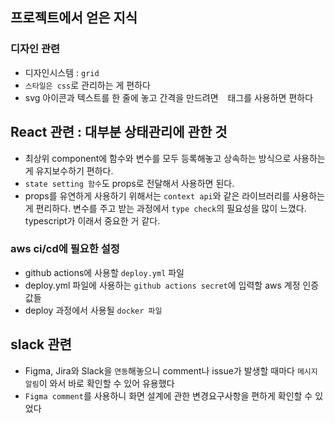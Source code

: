 ## 프로젝트에서 얻은 지식

### 디자인 관련

- 디자인시스템 : `grid`
- `스타일은 css`로 관리하는 게 편하다
- svg 아이콘과 텍스트를 한 줄에 놓고 간격을 만드려면 &ensp; 태그를 사용하면 편하다

## React 관련 : 대부분 상태관리에 관한 것

- 최상위 component에 함수와 변수를 모두 등록해놓고 상속하는 방식으로 사용하는 게 유지보수하기 편하다.
- `state setting 함수`도 props로 전달해서 사용하면 된다.
- props를 유연하게 사용하기 위해서는 `context api`와 같은 라이브러리를 사용하는 게 편리하다.
  변수를 주고 받는 과정에서 `type check`의 필요성을 많이 느꼈다. typescript가 이래서 중요한 거 같다.

### aws ci/cd에 필요한 설정

- github actions에 사용할 `deploy.yml` 파일
- deploy.yml 파일에 사용하는 `github actions secret`에 입력할 aws 계정 인증 값들
- deploy 과정에서 사용될 `docker 파일`

## slack 관련

- Figma, Jira와 Slack을 `연동`해놓으니 comment나 issue가 발생할 때마다 `메시지 알림`이 와서 바로 확인할 수 있어 유용했다
- `Figma comment`를 사용하니 화면 설계에 관한 변경요구사항을 편하게 확인할 수 있었다
